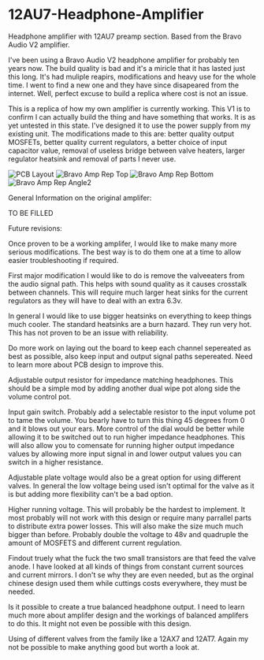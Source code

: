 # 12AU7-Headphone-Amplifier
Headphone amplifier with 12AU7 preamp section. Based from the Bravo Audio V2 amplifier.

I've been using a Bravo Audio V2 headphone amplifier for probably ten years now. The build quality is bad and it's a miricle that it has lasted just this long. It's had muliple reapirs, modifications and heavy use for the whole time. I went to find a new one and they have since disapeared from the internet. Well, perfect excuse to build a replica where cost is not an issue.

This is a replica of how my own amplifier is currently working. This V1 is to confirm I can actually build the thing and have something that works. It is as yet untested in this state. I've designed it to use the power supply from my existing unit. The modifications made to this are: better quality output MOSFETs, better quality current regulators, a better choice of input capacitor value, removal of useless bridge between valve heaters, larger regulator heatsink and removal of parts I never use.

![PCB Layout](https://github.com/sillyhatday/12AU7-Headphone-Amplifier/assets/65309612/442c8ae4-3163-4cae-ba05-6dbca7153db5)
![Bravo Amp Rep Top](https://github.com/sillyhatday/12AU7-Headphone-Amplifier/assets/65309612/d68e6092-f0fb-495e-a719-ad50b6a6dc84)
![Bravo Amp Rep Bottom](https://github.com/sillyhatday/12AU7-Headphone-Amplifier/assets/65309612/eceb9893-a6e5-479f-bf10-6b5299db69b0)
![Bravo Amp Rep Angle2](https://github.com/sillyhatday/12AU7-Headphone-Amplifier/assets/65309612/711ed6f2-f39f-495b-8bcb-1b95dfd24dcc)


General Information on the original amplifer:

TO BE FILLED

Future revisions:

Once proven to be a working amplifer, I would like to make many more serious modifications. The best way is to do them one at a time to allow easier troubleshooting if required.

First major modification I would like to do is remove the valveeaters from the audio signal path. This helps with sound quality as it causes crosstalk between channels. This will require much larger heat sinks for the current regulators as they will have to deal with an extra 6.3v.

In general I would like to use bigger heatsinks on everything to keep things much cooler. The standard heatsinks are a burn hazard. They run very hot. This has not proven to be an issue with reliability.

Do more work on laying out the board to keep each channel sepereated as best as possible, also keep input and output signal paths sepereated. Need to learn more about PCB design to improve this.

Adjustable output resistor for impedance matching headphones. This should be a simple mod by adding another dual wipe pot along side the volume control pot.

Input gain switch. Probably add a selectable resistor to the input volume pot to tame the volume. You bearly have to turn this thing 45 degrees from 0 and it blows out your ears. More control of the dial would be better while allowing it to be switched out to run higher impedance headphones. This will also allow you to comensate for running higher output impedance values by allowing more input signal in and lower output values you can switch in a higher resistance.

Adjustable plate voltage would also be a great option for using different valves. In general the low voltage being used isn't optimal for the valve as it is but adding more flexibility can't be a bad option.

Higher running voltage. This will probably be the hardest to implement. It most probably will not work with this design or require many parrallel parts to distribute extra power losses. This will also make the size much much bigger than before. Probably double the voltage to 48v and quadruple the amount of MOSFETS and different current regulation.

Findout truely what the fuck the two small transistors are that feed the valve anode. I have looked at all kinds of things from constant current sources and current mirrors. I don't se why they are even needed, but as the orginal chinese design used them while cuttings costs everywhere, they must be needed.

Is it possible to create a true balanced headphone output. I need to learn much more about amplifer design and the workings of balanced amplifers to do this. It might not even be possible with this design.

Using of different valves from the family like a 12AX7 and 12AT7. Again my not be possible to make anything good but worth a look at.
